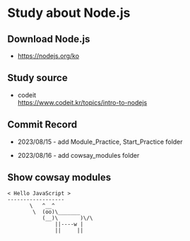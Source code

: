# Study about Node.js

## Download Node.js
- https://nodejs.org/ko

## Study source
- codeit
  <br> https://www.codeit.kr/topics/intro-to-nodejs

## Commit Record
- 2023/08/15 - add Module_Practice, Start_Practice folder

- 2023/08/16 - add cowsay_modules folder

## Show cowsay modules
 ```
< Hello JavaScript >
 ------------------
        \   ^__^
         \  (oo)\_______
            (__)\       )\/\
                ||----w |
                ||     ||
```